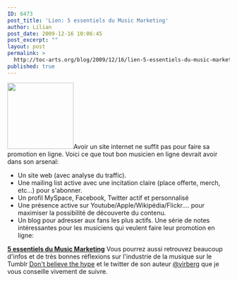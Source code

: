 ```yaml
---
ID: 6473
post_title: 'Lien: 5 essentiels du Music Marketing'
author: Lilian
post_date: 2009-12-16 10:06:45
post_excerpt: ""
layout: post
permalink: >
  http://toc-arts.org/blog/2009/12/16/lien-5-essentiels-du-music-marketing/
published: true
---
```

<img class="alignleft size-thumbnail wp-image-9075" title="tick_icon" src="http://toc-arts.org/blog/wp-content/uploads/2009/12/tick_icon-150x150.jpg" alt="" width="150" height="150" />Avoir un site internet ne suffit pas pour faire sa promotion en ligne. Voici ce que tout bon musicien en ligne devrait avoir dans son arsenal: 
*   Un site web (avec analyse du traffic).
*   Une mailing list active avec une incitation claire (place offerte, merch, etc…) pour s'abonner.
*   Un profil MySpace, Facebook, Twitter actif et personnalisé
*   Une présence active sur Youtube/Apple/Wikipédia/Flickr…. pour maximiser la possibilité de découverte du contenu.
*   Un blog pour adresser aux fans les plus actifs. Une série de notes intéressantes pour les musiciens qui veulent faire leur promotion en ligne: 

**[5 essentiels du Music Marketing][1]** Vous pourrez aussi retrouvez beaucoup d'infos et de très bonnes réflexions sur l'industrie de la musique sur le Tumblr [Don't believe the hype][2] et le twitter de son auteur [@virberg][3] que je vous conseille vivement de suivre.[ ][3]

 [1]: http://digitalmusic.tumblr.com/post/248422614/5-essentiels-du-music-marketing
 [2]: http://digitalmusic.tumblr.com/
 [3]: http://twitter.com/virberg